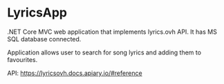 # LyricsApp
.NET Core MVC web application that implements lyrics.ovh API. It has MS SQL database connected.

Application allows user to search for song lyrics and adding them to favourites.

API:
https://lyricsovh.docs.apiary.io/#reference
